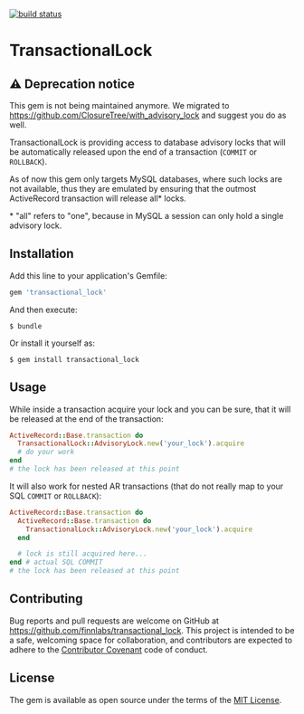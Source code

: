 [![build status](https://travis-ci.org/finnlabs/transactional_lock.svg)](https://travis-ci.org/finnlabs/transactional_lock)

# TransactionalLock

## ⚠️ Deprecation notice

This gem is not being maintained anymore. We migrated to <https://github.com/ClosureTree/with_advisory_lock> and suggest you do as well.



TransactionalLock is providing access to database advisory locks that will be automatically released
upon the end of a transaction (`COMMIT` or `ROLLBACK`).

As of now this gem only targets MySQL databases, where such locks are not available, thus they
are emulated by ensuring that the outmost ActiveRecord transaction will release all\* locks.

\* "all" refers to "one", because in MySQL a session can only hold a single advisory lock.

## Installation

Add this line to your application's Gemfile:

```ruby
gem 'transactional_lock'
```

And then execute:

    $ bundle

Or install it yourself as:

    $ gem install transactional_lock

## Usage

While inside a transaction acquire your lock and you can be sure, that it will be released at
the end of the transaction:

````ruby
ActiveRecord::Base.transaction do
  TransactionalLock::AdvisoryLock.new('your_lock').acquire
  # do your work
end
# the lock has been released at this point
````

It will also work for nested AR transactions (that do not really map to your SQL `COMMIT` or `ROLLBACK`):

````ruby
ActiveRecord::Base.transaction do
  ActiveRecord::Base.transaction do
    TransactionalLock::AdvisoryLock.new('your_lock').acquire
  end

  # lock is still acquired here...
end # actual SQL COMMIT
# the lock has been released at this point
````

## Contributing

Bug reports and pull requests are welcome on GitHub at https://github.com/finnlabs/transactional_lock. This project is intended to be a safe, welcoming space for collaboration, and contributors are expected to adhere to the [Contributor Covenant](http://contributor-covenant.org) code of conduct.


## License

The gem is available as open source under the terms of the [MIT License](http://opensource.org/licenses/MIT).

